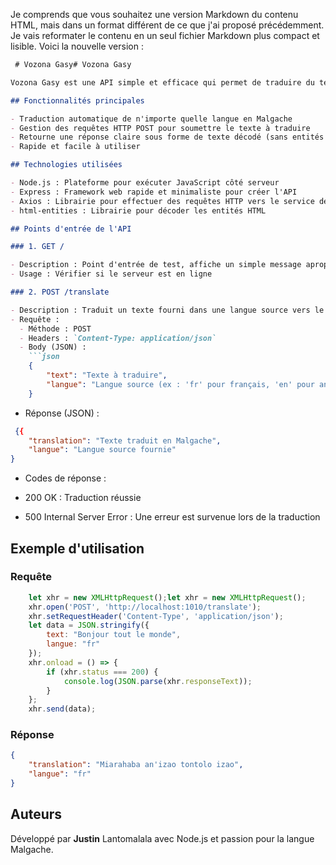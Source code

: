 Je comprends que vous souhaitez une version Markdown du contenu HTML, mais dans un format différent de ce que j'ai proposé précédemment. Je vais reformater le contenu en un seul fichier Markdown plus compact et lisible. Voici la nouvelle version :

```markdown
 # Vozona Gasy# Vozona Gasy

Vozona Gasy est une API simple et efficace qui permet de traduire du texte d'une langue source (de votre choix) vers le Malgache. Cette API utilise une combinaison d'outils modernes pour traiter les requêtes et retourner rapidement des traductions en texte brut.

## Fonctionnalités principales

- Traduction automatique de n'importe quelle langue en Malgache
- Gestion des requêtes HTTP POST pour soumettre le texte à traduire
- Retourne une réponse claire sous forme de texte décodé (sans entités HTML)
- Rapide et facile à utiliser

## Technologies utilisées

- Node.js : Plateforme pour exécuter JavaScript côté serveur
- Express : Framework web rapide et minimaliste pour créer l'API
- Axios : Librairie pour effectuer des requêtes HTTP vers le service de traduction
- html-entities : Librairie pour décoder les entités HTML

## Points d'entrée de l'API

### 1. GET /

- Description : Point d'entrée de test, affiche un simple message apropos
- Usage : Vérifier si le serveur est en ligne

### 2. POST /translate

- Description : Traduit un texte fourni dans une langue source vers le Malgache
- Requête :
  - Méthode : POST
  - Headers : `Content-Type: application/json`
  - Body (JSON) :
    ```json
    {
        "text": "Texte à traduire",
        "langue": "Langue source (ex : 'fr' pour français, 'en' pour anglais)"
    }

```

- Réponse (JSON) :

```json
 {{
    "translation": "Texte traduit en Malgache",
    "langue": "Langue source fournie"
}

```


- Codes de réponse :

- 200 OK : Traduction réussie
- 500 Internal Server Error : Une erreur est survenue lors de la traduction





## Exemple d'utilisation

### Requête

```javascript
    let xhr = new XMLHttpRequest();let xhr = new XMLHttpRequest();
    xhr.open('POST', 'http://localhost:1010/translate');
    xhr.setRequestHeader('Content-Type', 'application/json');
    let data = JSON.stringify({
        text: "Bonjour tout le monde",
        langue: "fr"
    });
    xhr.onload = () => {
        if (xhr.status === 200) {
            console.log(JSON.parse(xhr.responseText));
        }
    };
    xhr.send(data);

```

### Réponse

```json
{
    "translation": "Miarahaba an'izao tontolo izao",
    "langue": "fr"
}

```

## Auteurs

Développé par **Justin** Lantomalala avec Node.js et passion pour la langue Malgache.

